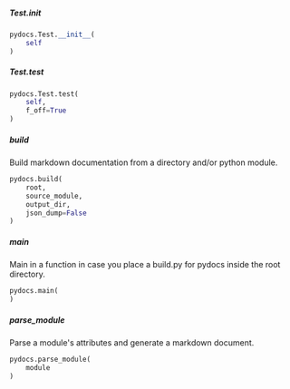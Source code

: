 ##### Test.__init__

```py
pydocs.Test.__init__(
    self
)
```


##### Test.test

```py
pydocs.Test.test(
    self,
    f_off=True
)
```


##### build

Build markdown documentation from a directory and/or python module.

```py
pydocs.build(
    root,
    source_module,
    output_dir,
    json_dump=False
)
```


##### main

Main in a function in case you place a build.py for pydocs inside the root directory.

```py
pydocs.main(
)
```


##### parse_module

Parse a module's attributes and generate a markdown document.

```py
pydocs.parse_module(
    module
)
```
